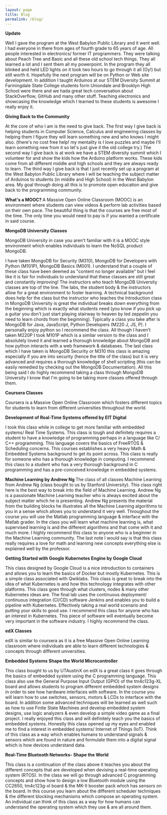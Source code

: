 ```yaml
---
layout: page
title: Blog
permalink: /blog/
---
```

<b> Update </b> 

Well I gave the program at the West Babylon Public Library and it went well. I had everyone in there from ages of fourth grade to 65 years of age. All people interested in electronics/ former IT programmers. They were talking about Peach Tree and Basic and all these old school tech things. They all learned a lot and I sent them all my powerpoint. In the program they all blinked and held LED lights on it took two hours to go through it all (Oy!) but still worth it. Hopefully the next program will be on Python or Web site development. In addition I taught Arduinos at our STEM Diversity Summit at Farmingdale State College students form Uniondale and Brooklyn High School were there and we hada great tech conversation about StackOverflow, GitHub and many other stuff. Teaching electronics and showcasing the knowledge which I learned to these students is awesome I really enjoy it.

<b>Giving Back to the Community</b>

At the core of who I am is the need to give back. The first way I give back is helping students in Computer Science, Calculus and engineering classes by helping them I figure they will learn something new and who knows I might also. (there's no cost free help! my mentality is I love puzzles and maybe I'll learn something new from it so let's just give it the old college try.) The second way I give back is at work we have a STEM diversity summit which I volunteer for and show the kids how the Arduino platform works. These kids come from all different middle and high schools and they are always ready to learn. The third way I give back is that I just recently set up a program at the West Babylon Public Library where I will be teaching the subject matter of Arduinos to students (in middle and High School) in the West Babylon area. My goal through doing all this is to promote open education and give back to the programming community. 

<b> What's a MOOC? </b>
A Massive Open Online Classroom (MOOC) is an environment where students can view videos & perform lab activities based on their own pace. The beautiful thing is that the courses are free most of the time. The only time you would need to pay is if you wanted a certificate in said course.

<b>MongoDB University Classes</b>

MongoDB University in case you aren't familiar with it is a MOOC style environment which enables individuals to learn the NoSQL product MongoDB. 

I have taken MongoDB for Security (M310), MongoDB for Developers with Python (M101P), MongoDB Basics (M001). I understand that a couple of these class have been deemed as "content no longer available" but I feel like it is fair for individuals to understand that these classes are still great and constantly improving! The instructors who teach MongoDB University classes are top of the line. The labs, the student body & the instructors allow for a great environment to foster learning. A technical background does help for the class but the instructor who teaches the Introduction class in MongoDB University is great the individual breaks down everything from the beginning which is exactly what students need (you know if you pick up a guitar you don't just start playing stairway to heaven by led zeppelin you need to learn chords from the beginning). Typically a class you take after is MongoDB for Java, JavaScript, Python Developers (M220 J, JS, P). I personally enjoy python so I recommend the class. All though I haven’t taken M220P I took M101P which is a similar version to the class and I absolutely loved it and learned a thorough knowledge about MongoDB and how python interacts with a web framework & databases. The last class which I have taken is MongoDB Security or M310 this class is amazing especially if you are into security (hence the title of the class) but it is very advanced and requires a thorough knowledge of shell scripting (this can be easily remedied by checking out the MongoDB Documentation). All this being said I do highly recommend taking a class through MongoDB University I know that I'm going to be taking more classes offered through them.
 
 <b> Coursera Classes </b>
 
 Coursera is a Massive Open Online Classroom which fosters different topics for students to learn from different universities throughout the world.
 
<b>Development of Real-Time Systems offered by EIT Digital</b>

I took this class while in college to get more familiar with embedded systems/ Real Time Systems. This class is tough and definitely requires a student to have a knowledge of programming perhaps in a language like C/ C++ programming. This language covers the basics of FreeRTOS & Scheduling concerns. This courses establishes a very heavy Math & Embedded Systems background to get its point across. This class is really for someone who has a thorough knowledge in computing. I recommend this class to a student who has a very thorough background in C programming and has a pre-conceived knowledge in embedded systems.
 
<b> Machine Learning by Andrew Ng </b>
The class of all classes Machine Learning from Andrew Ng (class bought to us by Stanford University). This class right here is the best way to break into the field of Machine Learning. Andrew Ng is a passionate Machine Learning teacher who is always excited about the subject matter which he is presenting. Andrew Ng presents the material from the building blocks he illustrates all the Machine Learning algorithms to you in a sense which allows you to understand it very well. Throughout the course you will use the Matlab programming language & interface with the Matlab grader. In the class you will learn what machine learning is, what supervised learning is and the different algorithms and that come with it and much more. I highly recommend this class to anyone who is a beginner in the Machine Learning community. The last note I would say is that this class really requires a love for math and learning new concepts everything else is explained well by the professor.

<b> Getting Started with Google Kubernetes Engine by Google Cloud </b>

This class designed by Google Cloud is a nice introduction to containers and allows you to learn the basics of Docker but mostly Kubernetes. This is a simple class associated with Qwiklabs. This class is great to break into the idea of what Kubernetes is and how this technology integrates with other platforms. This class goes through what clusters, nodes & many other Kubernetes ideas are. The final lab uses the continuous deployment/ continuous integration (CI/CD) software Jenkins and enables you to build a pipeline with Kubernetes. Effectively taking a real world scenario and putting your skills to good use. I recommend this class for anyone who has an interest in Kubernetes. This piece of software will eventually become very important in the software industry. I highly recommend the class.

 <b> edX Classes </b>
 
 edX is similar to coursera as it is a free Massive Open Online Learning classroom where individuals are able to learn different technologies & concepts through different universities.
 
 <b> Embedded Systems Shape the World Microcontroller</b>
 
 This class bought to us by UTAustinX on edX is a great class it goes through the basics of embedded system using the C programming language. This class also use the General Purpose Input Output (GPIO) of the tm4c123g-XL board and allows students to program different embedded system designs in order to see how hardware interfaces with software. In the course you will learn how to use switches, sensors, motors & LCDs to interface with the board. In addition some advanced techniques will be learned as well such as how to use Finite State Machines and develop embedded system designs, use logic analyzers & even develop a simple video game as a final project. I really enjoyed this class and will definitely teach you the basics of embedded systems. Honestly this class opened up my eyes and enabled me to find a interest in embedded systems/ Internet of Things (IoT). Think of this class as a way which enables humans to understand signals & sensors which are found in nature and formulate them into a digital signal which is how devices understand data.
 
 <b> Real-Time Bluetooth Networks- Shape the World</b> 
 
 This class is a continuation of the class above it teaches you about the different concepts that are developed when devising a real-time operating system (RTOS). In the class we will go through advanced C programming concepts and show how to design a low Bluetooth module using the CC2650, tm4c123g-xl board & the MK-II booster pack which has sensors on the board. In this course you learn about the different scheduler techniques & the different blocking mechanisms which compose an operating system. An individual can think of this class as a way for how humans can understand the operating system which they use & are all around them.
 
